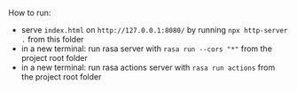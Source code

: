 How to run:
- serve `index.html` on `http://127.0.0.1:8080/` by running `npx http-server .` from this folder
- in a new terminal: run rasa server with `rasa run --cors "*"` from the project root folder
- in a new terminal: run rasa actions server with `rasa run actions` from the project root folder
